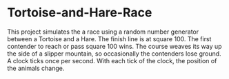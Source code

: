 # Tortoise-and-Hare-Race
This project simulates the a race using a random number generator between a Tortoise and a Hare. The finish line is at square 100. The first contender to reach or pass square 100 wins. The course
weaves its way up the side of a slipper mountain, so occasionally the contenders lose ground. A clock ticks once per second. With each tick of the clock, the position of the animals change.
